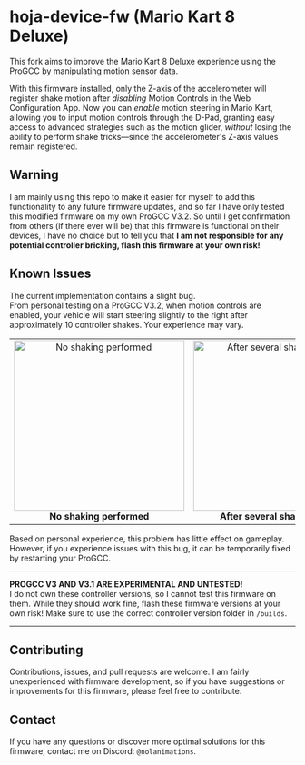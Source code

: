 # hoja-device-fw (Mario Kart 8 Deluxe)

This fork aims to improve the Mario Kart 8 Deluxe experience using the ProGCC by manipulating motion sensor data.

With this firmware installed, only the Z-axis of the accelerometer will register shake motion after *disabling* Motion Controls in the Web Configuration App. Now you can *enable* motion steering in Mario Kart, allowing you to input motion controls through the D-Pad, granting easy access to advanced strategies such as the motion glider, *without* losing the ability to perform shake tricks—since the accelerometer's Z-axis values remain registered.

## Warning

I am mainly using this repo to make it easier for myself to add this functionality to any future firmware updates, and so far I have only tested this modified firmware on my own ProGCC V3.2. So until I get confirmation from others (if there ever will be) that this firmware is functional on their devices, I have no choice but to tell you that **I am not responsible for any potential controller bricking, flash this firmware at your own risk!**

## Known Issues

The current implementation contains a slight bug.  
From personal testing on a ProGCC V3.2, when motion controls are enabled, your vehicle will start steering slightly to the right after approximately 10 controller shakes. Your experience may vary.

<div align="center">
  <table>
    <tr>
      <td align="center">
        <img src="assets/steer1.gif" alt="No shaking performed" width="300"/><br/>
        <strong>No shaking performed</strong>
      </td>
      <td align="center">
        <img src="assets/steer2.gif" alt="After several shake cycles" width="300"/><br/>
        <strong>After several shake cycles</strong>
      </td>
    </tr>
  </table>
</div>

Based on personal experience, this problem has little effect on gameplay. However, if you experience issues with this bug, it can be temporarily fixed by restarting your ProGCC.

---

**PROGCC V3 AND V3.1 ARE EXPERIMENTAL AND UNTESTED!**  
I do not own these controller versions, so I cannot test this firmware on them. While they should work fine, flash these firmware versions at your own risk! Make sure to use the correct controller version folder in `/builds`.

---

## Contributing

Contributions, issues, and pull requests are welcome. I am fairly unexperienced with firmware development, so if you have suggestions or improvements for this firmware, please feel free to contribute.

## Contact

If you have any questions or discover more optimal solutions for this firmware, contact me on Discord: `@nolanimations`. 

